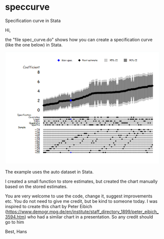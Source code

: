 # speccurve
 Specification curve in Stata


Hi, 

the "file spec_curve.do" shows how you can create  a specification curve (like the one below) in Stata. 

![Demo](demo.png)

The example uses the auto dataset in Stata. 

I created a small function to store estimates, but created the chart manually based on the stored estimates. 

You are very welcome to use the code, change it, suggest improvements etc. You do not need to give me credit, but be kind to someone today. I was inspired to create this chart by Peter Eibich (https://www.demogr.mpg.de/en/institute/staff_directory_1899/peter_eibich_3594.htm) who had a similar chart in a presentation. So any credit should go to him

Best,
Hans


